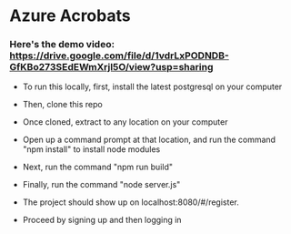 # Azure Acrobats

### Here's the demo video: https://drive.google.com/file/d/1vdrLxPODNDB-GfKBo273SEdEWmXrjl5O/view?usp=sharing

* To run this locally, first, install the latest postgresql on your computer
* Then, clone this repo
* Once cloned, extract to any location on your computer
* Open up a command prompt at that location, and run the command "npm install" to install node modules
* Next, run the command "npm run build"
* Finally, run the command "node server.js"

* The project should show up on localhost:8080/#/register.
* Proceed by signing up and then logging in


